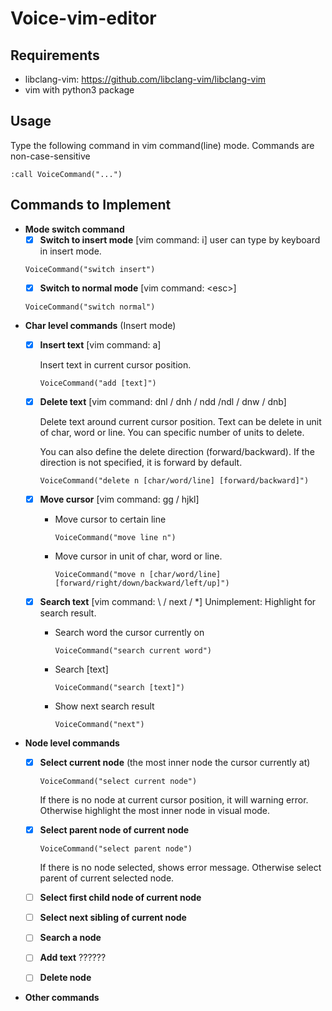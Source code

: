 # Voice-vim-editor

## Requirements
* libclang-vim: https://github.com/libclang-vim/libclang-vim
* vim with python3 package

## Usage
Type the following command in vim command(line) mode. Commands are non-case-sensitive
```
:call VoiceCommand("...")
```

## Commands to Implement
* **Mode switch command**
  - [x] **Switch to insert mode** [vim command: i] user can type by keyboard in insert mode.
  ```
  VoiceCommand("switch insert")
  ```
  - [x] **Switch to normal mode** [vim command: \<esc\>]
  ```
  VoiceCommand("switch normal")
  ```
* **Char level commands** (Insert mode)
  - [x] **Insert text** [vim command: a]
  
    Insert text in current cursor position.
    ```
    VoiceCommand("add [text]")
    ```
  - [x] **Delete text** [vim command: dnl / dnh / ndd /ndl / dnw / dnb]
  
    Delete text around current cursor position. Text can be delete in unit of char, word or line. You can specific number of units to delete. 
    
    You can also define the delete direction (forward/backward). If the direction is not specified, it is forward by default.
    ```
    VoiceCommand("delete n [char/word/line] [forward/backward]")
    ```
  - [x] **Move cursor** [vim command: <count> gg / hjkl]
    - Move cursor to certain line
      ``` 
      VoiceCommand("move line n")
      ```
    - Move cursor in unit of char, word or line. 
      ```
      VoiceCommand("move n [char/word/line] [forward/right/down/backward/left/up]")
      ```
  
  - [x] **Search text** [vim command: \ / next / *]
    Unimplement: Highlight for search result.
    - Search word the cursor currently on
      ```
      VoiceCommand("search current word")
      ```
    - Search [text]
      ```
      VoiceCommand("search [text]")
      ```
    - Show next search result
      ```
      VoiceCommand("next")
      ```
    
  
* **Node level commands**
  - [x] **Select current node** (the most inner node the cursor currently at)
    ```
    VoiceCommand("select current node")
    ```
    If there is no node at current cursor position, it will warning error. Otherwise highlight the most inner node in visual mode.
  
  - [x] **Select parent node of current node**
    ```
    VoiceCommand("select parent node")
    ```
    If there is no node selected, shows error message. Otherwise select parent of current selected node. 
  
  - [ ] **Select first child node of current node**
  
  - [ ] **Select next sibling of current node**
  
  - [ ] **Search a node**
  
  - [ ] **Add text** ??????
  
  - [ ] **Delete node**
  
   
* **Other commands**

